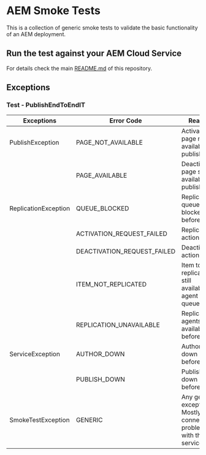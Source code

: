 # AEM Smoke Tests

This is a collection of generic smoke tests to validate the basic functionality of an AEM deployment.

## Run the test against your AEM Cloud Service

For details check the main [README.md](../README.md#run-the-test-against-your-aem-cloud-service-author-and-publish-tiers)
of this repository.

## Exceptions

### Test - PublishEndToEndIT

| Exceptions           | Error Code                  | Reason                                                             |
|----------------------|-----------------------------|--------------------------------------------------------------------|
| PublishException     | PAGE_NOT_AVAILABLE          | Activated page not available on publish                            |
|                      | PAGE_AVAILABLE              | Deactivated page still available on publish                        |
| ReplicationException | QUEUE_BLOCKED               | Replication queue blocked before test                              |
|                      | ACTIVATION_REQUEST_FAILED   | Replication action failed                                          |
|                      | DEACTIVATION_REQUEST_FAILED | Deactivation action failed                                         |
|                      | ITEM_NOT_REPLICATED         | Item to be replicated still available on agent queues              |
|                      | REPLICATION_UNAVAILABLE     | Replication agents not available before test                       |
| ServiceException     | AUTHOR_DOWN                 | Author is down before test                                         |
|                      | PUBLISH_DOWN                | Publish is down before test                                        |
| SmokeTestException   | GENERIC                     | Any generic exception. Mostly connection problems with the service |